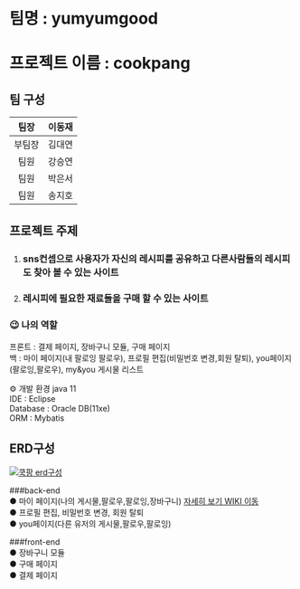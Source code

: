 # 팀명 : yumyumgood
# 프로젝트 이름 : cookpang
## 팀 구성

|팀장|이동재|           
|:--:|:--:|
|부팀장|김대연|
|팀원|강승연|
|팀원|박은서|
|팀원|송지호|


## 프로젝트 주제 

1. ###  sns컨셉으로 사용자가 자신의 레시피를 공유하고 다른사람들의 레시피도 찾아 볼 수 있는 사이트
2. ###  레시피에 필요한 재료들을 구매 할 수 있는 사이트

### 😉 나의 역할 <br/>
프론트 : 결제 페이지, 장바구니 모듈, 구매 페이지  <br/>
백 : 마이 페이지(내 팔로잉 팔로우), 프로필 편집(비밀번호 변경,회원 탈퇴), you페이지(팔로잉,팔로우), my&you 게시물 리스트

⚙️ 개발 환경
java 11  <br/>
IDE : Eclipse <br/>
Database : Oracle DB(11xe) <br/>
ORM : Mybatis


## ERD구성
[![쿡팡 erd구성](./WebContent/assets/img/erdImg/cookpnagERD2.png)](https://dbdiagram.io/d/642008425758ac5f17242b13)



###back-end<br/>
● 마이 페이지(나의 게시물,팔로우,팔로잉,장바구니) [자세히 보기 WIKI 이동](https://github.com/nsoe12/CookpangProject/wiki/%EB%A7%88%EC%9D%B4-%ED%8E%98%EC%9D%B4%EC%A7%80-%EC%86%8C%EA%B0%9C)<br/>
● 프로필 편집, 비밀번호 변경, 회원 탈퇴 <br/>
● you페이지(다른 유저의 게시물,팔로우,팔로잉) <br/>

###front-end<br/>
● 장바구니 모듈 <br/>
● 구매 페이지<br/>
● 결제 페이지<br/>

